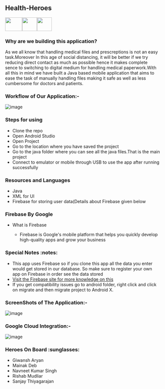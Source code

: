 ## Health-Heroes
<img src="https://cdn.vox-cdn.com/thumbor/1SrcuHFZ70PO7OPgSb2_DxM3gUk=/0x0:640x427/1820x1213/filters:focal(0x0:640x427):format(webp)/cdn.vox-cdn.com/assets/1087137/java_logo_640.jpg" height="44" width="55"><img src="https://pbs.twimg.com/profile_images/1105378972156649472/9W16lxHj_400x400.png" height="44" width="48"><img src="https://firebase.google.com/downloads/brand-guidelines/PNG/logo-vertical.png" height="44" width="48">
<h3>Why are we building this application?</h3>
<p>As we all know that handling medical files and prescreptions is not an easy task.Moreover In this age of social distancing, it will be better if we try reducing direct contact as much as possible hence it makes complete sence to  switching to digital medium for handling medical paperwork.With all this in mind we have built a Java based mobile application that aims to ease the task of manually handling files making it safe as well as less cumbersome for doctors and patients.</p>

### Workflow of Our Application:-
![image](https://user-images.githubusercontent.com/53183532/95006709-c219eb80-0624-11eb-9f14-1acdcfc9cbc1.png)


<h3> Steps for using</h3>
<ul>
  <li>Clone the repo</li>
  <li>Open Android Studio</li>
  <li>Open Project</li>
  <li>Go to the location where you have saved the project</li>
  <li>Go to the java folder where you can see all the java files.That is the main project</li>
  <li>Connect to emulator or mobile through USB to use the app after running  successfully</li>
</ul>
<h3>Resources and Languages</h3>
<ul>
  <li>Java</li>
  <li>XML for UI</li>
  <li>Firebase for storing user data(Details about Firebase given below</li>
</ul>
<h3>Firebase By Google</h3>
<ul>
  <li>What is Firebase</li>
  <ul>
    <li>Firebase is Google's mobile platform that helps you quickly develop high-quality apps and grow your business</li>
  </ul>
  </ul>

<h3>Special Notes :notes:</h3>
<ul>
  <li>This app uses Firebase so if you clone this app all the data you enter would get stored in our database. So make sure to register your own app on Firebase in order see the data stored</li>
  <li><a href="https://console.firebase.google.com/?pli=1">Visit the Firebase site for more knowledge on this</a></li>
  <li>If you get compatibility issues go to android folder, right click and click on migrate and then migrate project to Android X.</li>
</ul>


### ScreenShots of The Application:-
![image](https://user-images.githubusercontent.com/53183532/95012102-46836300-0653-11eb-8bd5-033008c4ca9e.png)


### Google Cloud Integration:-
![image](https://user-images.githubusercontent.com/53183532/95006766-5edc8900-0625-11eb-9538-eabe49b9457a.png)
<h3> Heroes On Board :sunglasses: </h3>
<ul>
  <li>Giwansh Aryan</li>
  <li>Mainak Deb</li>
  <li>Navneet Kumar Singh</li>
  <li>Rishab Mudliar</li>
  <li>Sanjay Thiyagarajan</li>
</ul>



